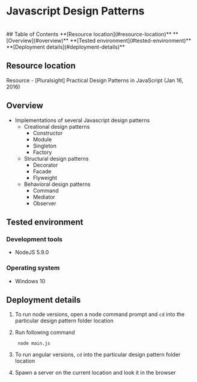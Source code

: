 # Javascript Design Patterns
<br/>
## Table of Contents
**[Resource location](#resource-location)**  
**[Overview](#overview)**  
**[Tested environment](#tested-environment)**    
**[Deployment details](#deployment-details)**    

## Resource location

Resource - [Pluralsight] Practical Design Patterns in JavaScript (Jan 16, 2016)


## Overview

- Implementations of several Javascript design patterns
	- Creational design patterns
		- Constructor
		- Module
		- Singleton
		- Factory
	- Structural design patterns
		- Decorator
		- Facade
		- Flyweight
	- Behavioral design patterns
		- Command
		- Mediator
		- Observer

## Tested environment

### Development tools

- NodeJS 5.9.0

### Operating system

- Windows 10

## Deployment details

1. To run node versions, open a node command prompt and `cd` into the particular design pattern folder location
2. Run following command

    	node main.js

3. To run angular versions, `cd` into the particular design pattern folder location
4. Spawn a server on the current location and look it in the browser 